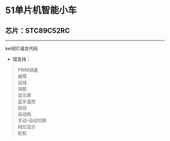 # 51单片机智能小车
## 芯片：__STC89C52RC__
---
keil的C语言代码
* 现支持：
> PWM调速  
> 避障  
> 巡线  
> 测距  
> 显示屏  
> 蓝牙遥控  
> 挂挡  
> 自动档  
> 手动-自动切换  
> 档位显示  
> 舵机  
